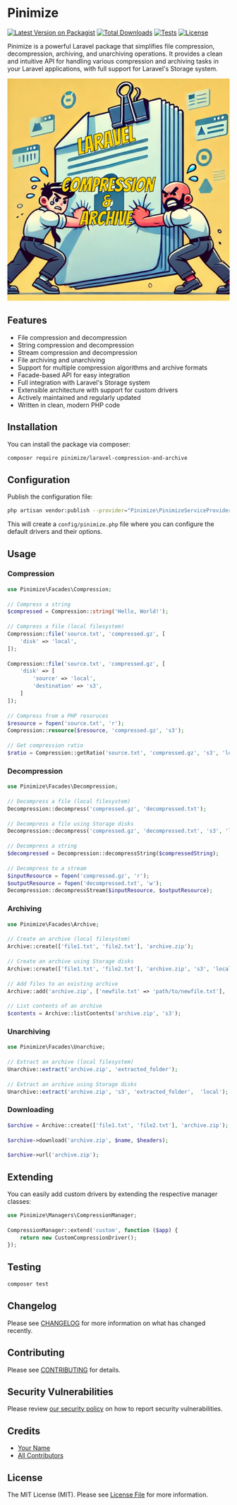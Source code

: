 # Pinimize

[![Latest Version on Packagist](https://img.shields.io/packagist/v/pinimize/laravel-compression-and-archive.svg?style=flat-square)](https://packagist.org/packages/pinimize/laravel-compression-and-archive)
[![Total Downloads](https://img.shields.io/packagist/dt/pinimize/laravel-compression-and-archive.svg?style=flat-square)](https://packagist.org/packages/pinimize/laravel-compression-and-archive)
[![Tests](https://github.com/pinimize/laravel-compression-and-archive/actions/workflows/phpunit.yml/badge.svg?branch=main)](https://github.com/pinimize/laravel-compression-and-archive/actions/workflows/phpunit.yml)
[![License](https://img.shields.io/packagist/l/pinimize/laravel-compression-and-archive.svg?style=flat-square)](https://packagist.org/packages/pinimize/laravel-compression-and-archive)

Pinimize is a powerful Laravel package that simplifies file compression, decompression, archiving, and unarchiving operations. It provides a clean and intuitive API for handling various compression and archiving tasks in your Laravel applications, with full support for Laravel's Storage system.

<p align="center"><img src="/docs/logo.jpg" alt="Logo with brown western bar doors with western scene in background and text that says: Saloon, Your Lone Star of your API integrations"></p>

## Features

- File compression and decompression
- String compression and decompression
- Stream compression and decompression
- File archiving and unarchiving
- Support for multiple compression algorithms and archive formats
- Facade-based API for easy integration
- Full integration with Laravel's Storage system
- Extensible architecture with support for custom drivers
- Actively maintained and regularly updated
- Written in clean, modern PHP code

## Installation

You can install the package via composer:

```bash
composer require pinimize/laravel-compression-and-archive
```

## Configuration

Publish the configuration file:

```bash
php artisan vendor:publish --provider="Pinimize\PinimizeServiceProvider" --tag="config"
```

This will create a `config/pinimize.php` file where you can configure the default drivers and their options.

## Usage

### Compression

```php
use Pinimize\Facades\Compression;

// Compress a string
$compressed = Compression::string('Hello, World!');

// Compress a file (local filesystem)
Compression::file('source.txt', 'compressed.gz', [
    'disk' => 'local',
]);

Compression::file('source.txt', 'compressed.gz', [
    'disk' => [
        'source' => 'local',
        'destination' => 's3',
    ]
]);

// Compress from a PHP resoruces
$resource = fopen('source.txt', 'r');
Compression::resource($resource, 'compressed.gz', 's3');

// Get compression ratio
$ratio = Compression::getRatio('source.txt', 'compressed.gz', 's3', 'local');
```

### Decompression

```php
use Pinimize\Facades\Decompression;

// Decompress a file (local filesystem)
Decompression::decompress('compressed.gz', 'decompressed.txt');

// Decompress a file using Storage disks
Decompression::decompress('compressed.gz', 'decompressed.txt', 's3', 'local');

// Decompress a string
$decompressed = Decompression::decompressString($compressedString);

// Decompress to a stream
$inputResource = fopen('compressed.gz', 'r');
$outputResource = fopen('decompressed.txt', 'w');
Decompression::decompressStream($inputResource, $outputResource);
```

### Archiving

```php
use Pinimize\Facades\Archive;

// Create an archive (local filesystem)
Archive::create(['file1.txt', 'file2.txt'], 'archive.zip');

// Create an archive using Storage disks
Archive::create(['file1.txt', 'file2.txt'], 'archive.zip', 's3', 'local');

// Add files to an existing archive
Archive::add('archive.zip', ['newfile.txt' => 'path/to/newfile.txt'], 'local', 's3');

// List contents of an archive
$contents = Archive::listContents('archive.zip', 's3');
```

### Unarchiving

```php
use Pinimize\Facades\Unarchive;

// Extract an archive (local filesystem)
Unarchive::extract('archive.zip', 'extracted_folder');

// Extract an archive using Storage disks
Unarchive::extract('archive.zip', 's3', 'extracted_folder',  'local');
```

### Downloading

```php
$archive = Archive::create(['file1.txt', 'file2.txt'], 'archive.zip');

$archive->download('archive.zip', $name, $headers);

$archive->url('archive.zip');
```

## Extending

You can easily add custom drivers by extending the respective manager classes:

```php
use Pinimize\Managers\CompressionManager;

CompressionManager::extend('custom', function ($app) {
    return new CustomCompressionDriver();
});
```

## Testing

```bash
composer test
```

## Changelog

Please see [CHANGELOG](CHANGELOG.md) for more information on what has changed recently.

## Contributing

Please see [CONTRIBUTING](.github/CONTRIBUTING.md) for details.

## Security Vulnerabilities

Please review [our security policy](../../security/policy) on how to report security vulnerabilities.

## Credits

- [Your Name](https://github.com/yourgithubhandle)
- [All Contributors](../../contributors)

## License

The MIT License (MIT). Please see [License File](LICENSE.md) for more information.